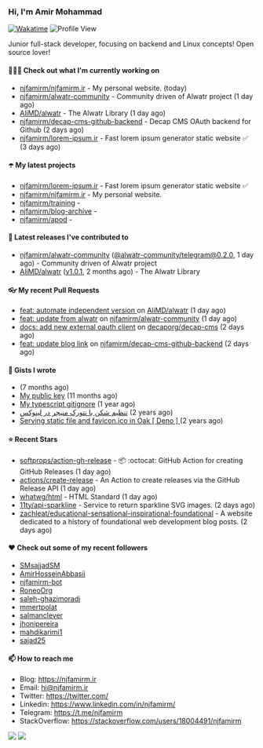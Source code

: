 ### Hi, I'm Amir Mohammad
[![Wakatime](https://wakatime.com/badge/user/68776a95-d771-48a4-a960-90136239e4fd.svg)](https://wakatime.com/@68776a95-d771-48a4-a960-90136239e4fd)
![Profile View](https://komarev.com/ghpvc/?username=njfamirm)

Junior full-stack developer, focusing on backend and Linux concepts!
Open source lover!

#### 👨🏻‍💻 Check out what I'm currently working on

- [njfamirm/njfamirm.ir](https://github.com/njfamirm/njfamirm.ir) - My personal website. (today)
- [njfamirm/alwatr-community](https://github.com/njfamirm/alwatr-community) - Community driven of Alwatr project (1 day ago)
- [AliMD/alwatr](https://github.com/AliMD/alwatr) - The Alwatr Library (1 day ago)
- [njfamirm/decap-cms-github-backend](https://github.com/njfamirm/decap-cms-github-backend) - Decap CMS OAuth backend for Github (2 days ago)
- [njfamirm/lorem-ipsum.ir](https://github.com/njfamirm/lorem-ipsum.ir) - Fast lorem ipsum generator static website ✅ (3 days ago)

#### ☂️ My latest projects

- [njfamirm/lorem-ipsum.ir](https://github.com/njfamirm/lorem-ipsum.ir) - Fast lorem ipsum generator static website ✅
- [njfamirm/njfamirm.ir](https://github.com/njfamirm/njfamirm.ir) - My personal website.
- [njfamirm/training](https://github.com/njfamirm/training) - 
- [njfamirm/blog-archive](https://github.com/njfamirm/blog-archive) - 
- [njfamirm/apod](https://github.com/njfamirm/apod) - 

#### 🎉 Latest releases I've contributed to

- [njfamirm/alwatr-community](https://github.com/njfamirm/alwatr-community) ([@alwatr-community/telegram@0.2.0](https://github.com/njfamirm/alwatr-community/releases/tag/%40alwatr-community/telegram%400.2.0), 1 day ago) - Community driven of Alwatr project
- [AliMD/alwatr](https://github.com/AliMD/alwatr) ([v1.0.1](https://github.com/AliMD/alwatr/releases/tag/v1.0.1), 2 months ago) - The Alwatr Library

#### 👓 My recent Pull Requests

- [feat: automate independent version ](https://github.com/AliMD/alwatr/pull/1505) on [AliMD/alwatr](https://github.com/AliMD/alwatr) (1 day ago)
- [feat: update from alwatr](https://github.com/njfamirm/alwatr-community/pull/110) on [njfamirm/alwatr-community](https://github.com/njfamirm/alwatr-community) (1 day ago)
- [docs: add new external oauth client](https://github.com/decaporg/decap-cms/pull/6906) on [decaporg/decap-cms](https://github.com/decaporg/decap-cms) (2 days ago)
- [feat: update blog link](https://github.com/njfamirm/decap-cms-github-backend/pull/5) on [njfamirm/decap-cms-github-backend](https://github.com/njfamirm/decap-cms-github-backend) (2 days ago)

#### 📓 Gists I wrote

- [](https://gist.github.com/022d07ecd84e69ad31ef0bcd32d86b59) (7 months ago)
- [My public key](https://gist.github.com/879f720c9ca74a0934ce571b7285ed34) (11 months ago)
- [My typescript gitignore](https://gist.github.com/6a40b1912daab3f91a02a7b53f3f76c3) (1 year ago)
- [تنظیم شکن با نتورک منیجر در لینوکس](https://gist.github.com/cc40c344e89bdcdf77085cbf1fc05162) (2 years ago)
- [Serving static file and favicon.ico in Oak [ Deno ] ](https://gist.github.com/9bcaca2b6a672e729c099193b4aafe9f) (2 years ago)

#### ⭐ Recent Stars

- [softprops/action-gh-release](https://github.com/softprops/action-gh-release) - 📦 :octocat: GitHub Action for creating GitHub Releases (1 day ago)
- [actions/create-release](https://github.com/actions/create-release) - An Action to create releases via the GitHub Release API (1 day ago)
- [whatwg/html](https://github.com/whatwg/html) - HTML Standard (1 day ago)
- [11ty/api-sparkline](https://github.com/11ty/api-sparkline) - Service to return sparkline SVG images. (2 days ago)
- [zachleat/educational-sensational-inspirational-foundational](https://github.com/zachleat/educational-sensational-inspirational-foundational) - A website dedicated to a history of foundational web development blog posts. (2 days ago)

#### ♥️ Check out some of my recent followers

- [SMsajjadSM](https://github.com/SMsajjadSM)
- [AmirHosseinAbbasii](https://github.com/AmirHosseinAbbasii)
- [njfamirm-bot](https://github.com/njfamirm-bot)
- [RoneoOrg](https://github.com/RoneoOrg)
- [saleh-ghazimoradi](https://github.com/saleh-ghazimoradi)
- [mmertpolat](https://github.com/mmertpolat)
- [salmanclever](https://github.com/salmanclever)
- [jhonipereira](https://github.com/jhonipereira)
- [mahdikarimi1](https://github.com/mahdikarimi1)
- [sajad25](https://github.com/sajad25)

#### 📫 How to reach me

- Blog: https://njfamirm.ir
- Email: hi@njfamirm.ir
- Twitter: https://twitter.com/
- Linkedin: https://www.linkedin.com/in/njfamirm/
- Telegram: https://t.me/njfamirm
- StackOverflow: https://stackoverflow.com/users/18004491/njfamirm

![](http://github-profile-summary-cards.vercel.app/api/cards/profile-details?username=njfamirm&theme=transparent)
![](https://github-profile-summary-cards.vercel.app/api/cards/productive-time?username=njfamirm&theme=transparent&utcOffset=3.50)
